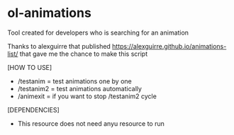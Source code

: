 # ol-animations
Tool created for developers who is searching for an animation

Thanks to alexguirre that published https://alexguirre.github.io/animations-list/ that gave me the chance to make this script

[HOW TO USE]
- /testanim = test animations one by one
- /testanim2 = test animations automatically
- /animexit = if you want to stop /testanim2 cycle

[DEPENDENCIES]
- This resource does not need anyu resource to run

